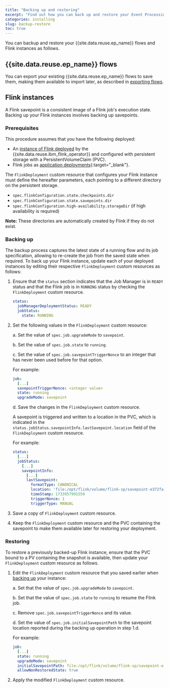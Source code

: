 ```yaml
---
title: "Backing up and restoring"
excerpt: "Find out how you can back up and restore your Event Processing deployments."
categories: installing
slug: backup-restore
toc: true
---
```


You can backup and restore your {{site.data.reuse.ep_name}} flows and Flink instances as follows.

## {{site.data.reuse.ep_name}} flows

You can export your existing {{site.data.reuse.ep_name}} flows to save them, making them available to import later, as described in [exporting flows](../../advanced/exporting-flows/).

## Flink instances

A Flink savepoint is a consistent image of a Flink job's execution state. Backing up your Flink instances involves backing up savepoints.

### Prerequisites

This procedure assumes that you have the following deployed: 
- An [instance of Flink deployed](../installing/) by the {{site.data.reuse.ibm_flink_operator}} and configured with persistent storage with a PersistentVolumeClaim (PVC).
- Flink jobs as [application deployments](https://nightlies.apache.org/flink/flink-kubernetes-operator-docs-release-1.9/docs/custom-resource/overview/#application-deployments){:target="_blank"}.

The `FlinkDeployment` custom resource that configures your Flink instance must define the hereafter parameters, each pointing to a different directory on the persistent storage.
- `spec.flinkConfiguration.state.checkpoints.dir`
- `spec.flinkConfiguration.state.savepoints.dir`
- `spec.flinkConfiguration.high-availability.storageDir` (if high availability is required)

**Note:** These directories are automatically created by Flink if they do not exist.

### Backing up

The backup process captures the latest state of a running flow and its job specification, allowing to re-create the job from the saved state when required. To back up your Flink instance, update each of your deployed instances by editing their respective `FlinkDeployment` custom resources as follows:

1. Ensure that the `status` section indicates that the Job Manager is in `READY` status and that the Flink job is in `RUNNING` status by checking the `FlinkDeployment` custom resource.

   ```yaml
   status:
     jobManagerDeploymentStatus: READY
     jobStatus:
       state: RUNNING
   ```

2. Set the following values in the `FlinkDeployment` custom resource:

   a. Set the value of `spec.job.upgradeMode` to `savepoint`.

   b. Set the value of `spec.job.state` to `running`.

   c. Set the value of `spec.job.savepointTriggerNonce` to an integer that has never been used before for that option.

   For example:

   ```yaml
   job:
     [...]
     savepointTriggerNonce: <integer value>
     state: running
     upgradeMode: savepoint
   ```

   d. Save the changes in the `FlinkDeployment` custom resource.

   A savepoint is triggered and written to a location in the PVC, which is indicated in the `status.jobStatus.savepointInfo.lastSavepoint.location` field of the `FlinkDeployment` custom resource.

   For example:

   ```yaml
   status:
     [...]
     jobStatus:
       [...]
       savepointInfo:
         [...]
         lastSavepoint:
           formatType: CANONICAL
           location: 'file:/opt/flink/volume/flink-sp/savepoint-e372fa-9069a1c0563e'
           timeStamp: 1733957991559
           triggerNonce: 1
           triggerType: MANUAL
   ```
3. Save a copy of `FlinkDeployment` custom resource.
4. Keep the `FlinkDeployment` custom resource and the PVC containing the savepoint to make them available later for restoring your deployment.


### Restoring

To restore a previously backed-up Flink instance, ensure that the PVC bound to a PV containing the snapshot is available, then update your `FlinkDeployment` custom resource as follows.

1. Edit the `FlinkDeployment` custom resource that you saved earlier when [backing up](#backing-up) your instance:

   a. Set that the value of `spec.job.upgradeMode` to `savepoint`.

   b. Set that the value of `spec.job.state` to `running` to resume the Flink job.

   c. Remove `spec.job.savepointTriggerNonce` and its value.

   d. Set the value of `spec.job.initialSavepointPath` to the savepoint location reported during the backing up operation in step 1.d.

   For example:

   ```yaml
   job:
     [...]
     state: running
     upgradeMode: savepoint
     initialSavepointPath: file:/opt/flink/volume/flink-sp/savepoint-e372fa-9069a1c0563e
     allowNonRestoredState: true
   ```

2. Apply the modified `FlinkDeployment` custom resource.

